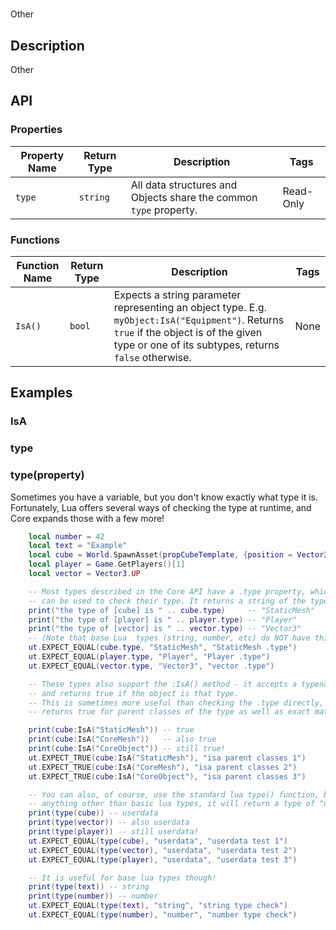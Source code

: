 # 

Other

## Description

Other

## API

### Properties 

| Property Name | Return Type | Description | Tags |
| -------- | ----------- | ----------- | ---- |
| `type` | `string` | All data structures and Objects share the common `type` property. | Read-Only |

### Functions 

| Function Name | Return Type | Description | Tags |
| -------- | ----------- | ----------- | ---- |
| `IsA()` | `bool` | Expects a string parameter representing an object type. E.g. `myObject:IsA("Equipment")`. Returns `true` if the object is of the given type or one of its subtypes, returns `false` otherwise. | None |

## Examples 

### IsA

### type

### type(property)

Sometimes you have a variable, but you don't know exactly what type it is. Fortunately, Lua offers several ways of checking the type at runtime, and Core expands those with a few more!

```lua
    local number = 42
    local text = "Example"
    local cube = World.SpawnAsset(propCubeTemplate, {position = Vector3.New(1000, 0, 300) })
    local player = Game.GetPlayers()[1]
    local vector = Vector3.UP

    -- Most types described in the Core API have a .type property, which
    -- can be used to check their type. It returns a string of the typename.
    print("the type of [cube] is " .. cube.type)     -- "StaticMesh"
    print("the type of [player] is " .. player.type) -- "Player"
    print("the type of [vector] is " .. vector.type) -- "Vector3"
    -- (Note that base Lua  types (string, number, etc) do NOT have this property!)
    ut.EXPECT_EQUAL(cube.type, "StaticMesh", "StaticMesh .type")
    ut.EXPECT_EQUAL(player.type, "Player", "Player .type")
    ut.EXPECT_EQUAL(vector.type, "Vector3", "vector .type")

    -- These types also support the :IsA() method - it accepts a typename (as a string)
    -- and returns true if the object is that type.
    -- This is sometimes more useful than checking the .type directly, because :IsA()
    -- returns true for parent classes of the type as well as exact matches:

    print(cube:IsA("StaticMesh")) -- true
    print(cube:IsA("CoreMesh"))   -- also true
    print(cube:IsA("CoreObject")) -- still true!
    ut.EXPECT_TRUE(cube:IsA("StaticMesh"), "isa parent classes 1")
    ut.EXPECT_TRUE(cube:IsA("CoreMesh"), "isa parent classes 2")
    ut.EXPECT_TRUE(cube:IsA("CoreObject"), "isa parent classes 3")

    -- You can also, of course, use the standard lua type() function, but for
    -- anything other than basic lua types, it will return a type of "userdata".
    print(type(cube)) -- userdata
    print(type(vector)) -- also userdata
    print(type(player)) -- still userdata!
    ut.EXPECT_EQUAL(type(cube), "userdata", "userdata test 1")
    ut.EXPECT_EQUAL(type(vector), "userdata", "userdata test 2")
    ut.EXPECT_EQUAL(type(player), "userdata", "userdata test 3")

    -- It is useful for base lua types though!
    print(type(text)) -- string
    print(type(number)) -- number
    ut.EXPECT_EQUAL(type(text), "string", "string type check")
    ut.EXPECT_EQUAL(type(number), "number", "number type check")
```
